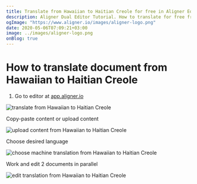 ```yaml
---
title: Translate from Hawaiian to Haitian Creole for free in Aligner Editor
description: Aligner Dual Editor Tutorial. How to translate for free from Hawaiian to Haitian Creole. Aligner is multilingual document management platform. 
ogImage: "https://www.aligner.io/images/aligner-logo.png"
date: 2020-05-06T07:09:21+03:00
image: ../images/aligner-logo.png
onBlog: true
---
```


# How to translate document from Hawaiian to Haitian Creole

1. Go to editor at [app.aligner.io](https://app.aligner.io "Aligner App web page")

![translate from Hawaiian to Haitian Creole](../aligner-blank-editor.png "translate from Hawaiian to Haitian Creole")

Copy-paste content or upload content

![upload content from Hawaiian to Haitian Creole](../aligner-uploaded-document.png "upload content from Hawaiian to Haitian Creole")

Choose desired language

![choose machine translation from Hawaiian to Haitian Creole](../aligner-language-dropdown.png "choose machine translation from Hawaiian to Haitian Creole")

Work and edit 2 documents in parallel

![edit translation from Hawaiian to Haitian Creole](../aligner-double-sitded-editor.png "edit translation from Hawaiian to Haitian Creole")

